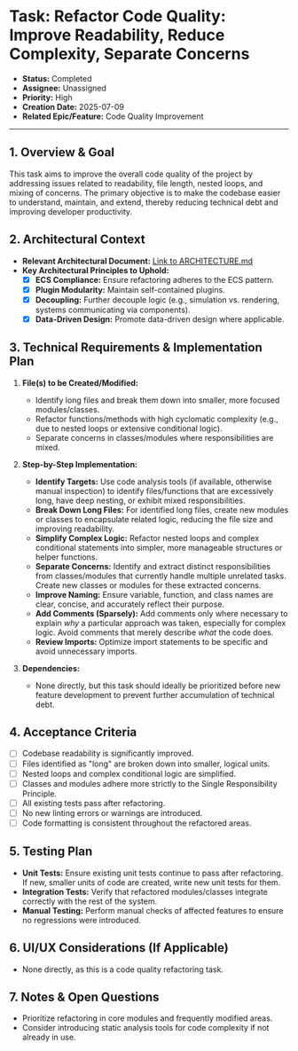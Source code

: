 # Task: Refactor Code Quality: Improve Readability, Reduce Complexity, Separate Concerns

- **Status:** Completed
- **Assignee:** Unassigned
- **Priority:** High
- **Creation Date:** 2025-07-09
- **Related Epic/Feature:** Code Quality Improvement

---

## 1. Overview & Goal

This task aims to improve the overall code quality of the project by addressing issues related to readability, file length, nested loops, and mixing of concerns. The primary objective is to make the codebase easier to understand, maintain, and extend, thereby reducing technical debt and improving developer productivity.

## 2. Architectural Context

- **Relevant Architectural Document:** [Link to ARCHITECTURE.md](./../architecture/ARCHITECTURE.md)
- **Key Architectural Principles to Uphold:**
  - [x] **ECS Compliance:** Ensure refactoring adheres to the ECS pattern.
  - [x] **Plugin Modularity:** Maintain self-contained plugins.
  - [x] **Decoupling:** Further decouple logic (e.g., simulation vs. rendering, systems communicating via components).
  - [x] **Data-Driven Design:** Promote data-driven design where applicable.

## 3. Technical Requirements & Implementation Plan

1.  **File(s) to be Created/Modified:**

    - Identify long files and break them down into smaller, more focused modules/classes.
    - Refactor functions/methods with high cyclomatic complexity (e.g., due to nested loops or extensive conditional logic).
    - Separate concerns in classes/modules where responsibilities are mixed.

2.  **Step-by-Step Implementation:**

    - **Identify Targets:** Use code analysis tools (if available, otherwise manual inspection) to identify files/functions that are excessively long, have deep nesting, or exhibit mixed responsibilities.
    - **Break Down Long Files:** For identified long files, create new modules or classes to encapsulate related logic, reducing the file size and improving readability.
    - **Simplify Complex Logic:** Refactor nested loops and complex conditional statements into simpler, more manageable structures or helper functions.
    - **Separate Concerns:** Identify and extract distinct responsibilities from classes/modules that currently handle multiple unrelated tasks. Create new classes or modules for these extracted concerns.
    - **Improve Naming:** Ensure variable, function, and class names are clear, concise, and accurately reflect their purpose.
    - **Add Comments (Sparsely):** Add comments only where necessary to explain _why_ a particular approach was taken, especially for complex logic. Avoid comments that merely describe _what_ the code does.
    - **Review Imports:** Optimize import statements to be specific and avoid unnecessary imports.

3.  **Dependencies:**
    - None directly, but this task should ideally be prioritized before new feature development to prevent further accumulation of technical debt.

## 4. Acceptance Criteria

- [ ] Codebase readability is significantly improved.
- [ ] Files identified as "long" are broken down into smaller, logical units.
- [ ] Nested loops and complex conditional logic are simplified.
- [ ] Classes and modules adhere more strictly to the Single Responsibility Principle.
- [ ] All existing tests pass after refactoring.
- [ ] No new linting errors or warnings are introduced.
- [ ] Code formatting is consistent throughout the refactored areas.

## 5. Testing Plan

- **Unit Tests:** Ensure existing unit tests continue to pass after refactoring. If new, smaller units of code are created, write new unit tests for them.
- **Integration Tests:** Verify that refactored modules/classes integrate correctly with the rest of the system.
- **Manual Testing:** Perform manual checks of affected features to ensure no regressions were introduced.

## 6. UI/UX Considerations (If Applicable)

- None directly, as this is a code quality refactoring task.

## 7. Notes & Open Questions

- Prioritize refactoring in core modules and frequently modified areas.
- Consider introducing static analysis tools for code complexity if not already in use.
